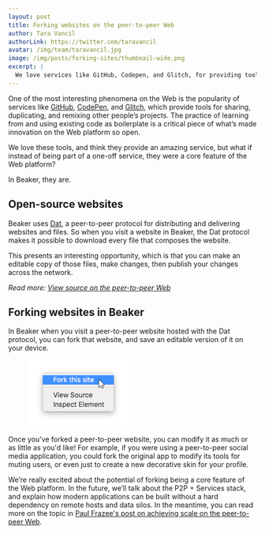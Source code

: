 ```yaml
---
layout: post
title: Forking websites on the peer-to-peer Web
author: Tara Vancil
authorLink: https://twitter.com/taravancil
avatar: /img/team/taravancil.jpg
image: /img/posts/forking-sites/thumbnail-wide.png
excerpt: |
  We love services like GitHub, Codepen, and Glitch, for providing tools to share, duplicate, and remix other people’s projects. What if instead of being part of a one-off service, these tools were a core feature of the Web platform?
---
```


One of the most interesting phenomena on the Web is the popularity of services like [GitHub](https://github.com), [CodePen](https://codepen.io), and [Glitch](https://glitch.com), which provide tools for sharing, duplicating, and remixing other people’s projects. The practice of learning from and using existing code as boilerplate is a critical piece of what’s made innovation on the Web platform so open.

We love these tools, and think they provide an amazing service, but what if instead of being part of a one-off service, they were a core feature of the Web platform?

In Beaker, they are.

## Open-source websites

Beaker uses [Dat](/docs/inside-beaker/dat-files-protocol.html), a peer-to-peer protocol for distributing and delivering websites and files. So when you visit a website in Beaker, the Dat protocol makes it possible to download every file that composes the website.

This presents an interesting opportunity, which is that you can make an editable copy of those files, make changes, then publish your changes across the network.

<aside class="highlight">
  <em>Read more: <a href="/2017/06/07/view-source-peer-to-peer.html">View source on the peer-to-peer Web</a></em>
</aside>

## Forking websites in Beaker

In Beaker when you visit a peer-to-peer website hosted with the Dat protocol, you can fork that website, and save an editable version of it on your device.

<figure>
<img src="/img/posts/forking-sites/thumbnail.png">
</figure>

Once you’ve forked a peer-to-peer website, you can modify it as much or as little as you'd like! For example, if you were using a peer-to-peer social media application, you could fork the original app to modify its tools for muting users, or even just to create a new decorative skin for your profile.

We’re really excited about the potential of forking being a core feature of the Web platform. In the future, we’ll talk about the P2P + Services stack, and explain how modern applications can be built without a hard dependency on remote hosts and data silos. In the meantime, you can read more on the topic in [Paul Frazee's post on achieving scale on the peer-to-peer Web](https://pfrazee.github.io/blog/achieving-scale).